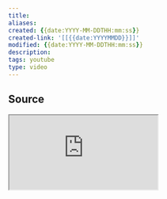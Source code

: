 ```yaml
---
title: 
aliases: 
created: {{date:YYYY-MM-DDTHH:mm:ss}}
created-link: '[[{{date:YYYYMMDD}}]]'
modified: {{date:YYYY-MM-DDTHH:mm:ss}}
description: 
tags: youtube
type: video
---
```


## Source

<iframe src="https://www.youtube.com/embed/{{title}}" allow="accelerometer; autoplay; clipboard-write; encrypted-media; gyroscope; picture-in-picture; web-share" referrerpolicy="strict-origin-when-cross-origin" allowfullscreen/><center>via: <a href='https://www.youtube.com/watch?v={{title}}' target='_blank' class='external-link'>https://www.youtube.com/watch?v={{title}}</a></center>

## Notes

